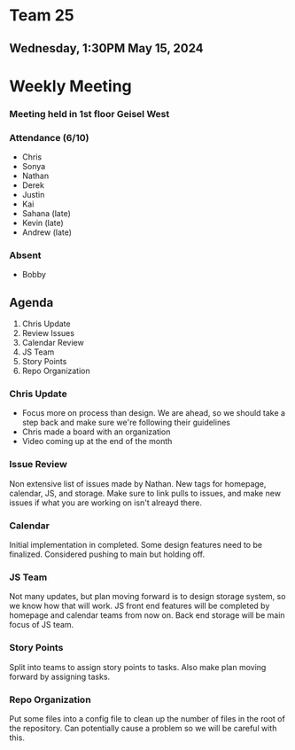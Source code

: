 # Team 25
## Wednesday, 1:30PM May 15, 2024

# Weekly Meeting
### Meeting held in 1st floor Geisel West

### Attendance (6/10)
- Chris
- Sonya
- Nathan
- Derek
- Justin
- Kai
- Sahana (late)
- Kevin (late)
- Andrew (late)

### Absent
- Bobby

## Agenda
1. Chris Update
2. Review Issues
3. Calendar Review
4. JS Team
5. Story Points
6. Repo Organization


### Chris Update
- Focus more on process than design. We are ahead, so we should take a step back and make sure we're following their guidelines
- Chris made a board with an organization
- Video coming up at the end of the month

### Issue Review
Non extensive list of issues made by Nathan. New tags for homepage, calendar, JS, and storage. Make sure to link pulls to issues, and make new issues if what you are working on isn't alreayd there.

### Calendar
Initial implementation in completed. Some design features need to be finalized. Considered pushing to main but holding off.

### JS Team
Not many updates, but plan moving forward is to design storage system, so we know how that will work. JS front end features will be completed by homepage and calendar teams from now on. Back end storage will be main focus of JS team.

### Story Points
Split into teams to assign story points to tasks. Also make plan moving forward by assigning tasks.

### Repo Organization
Put some files into a config file to clean up the number of files in the root of the repository. Can potentially cause a problem so we will be careful with this.

